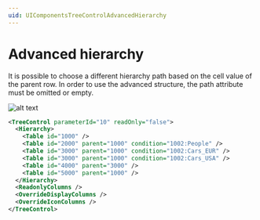 ```yaml
---
uid: UIComponentsTreeControlAdvancedHierarchy
---
```


# Advanced hierarchy

It is possible to choose a different hierarchy path based on the cell value of the parent row. In order to use the advanced structure, the path attribute must be omitted or empty.

![alt text](../../images/uiX_-_advanced_hierarchy.png "DataMiner Cube tree control advanced hierarchy example")

```xml
<TreeControl parameterId="10" readOnly="false">
  <Hierarchy>
    <Table id="1000" />
    <Table id="2000" parent="1000" condition="1002:People" />
    <Table id="3000" parent="1000" condition="1002:Cars_EUR" />
    <Table id="3000" parent="1000" condition="1002:Cars_USA" />
    <Table id="4000" parent="3000" />
    <Table id="5000" parent="1000" />
  </Hierarchy>
  <ReadonlyColumns />
  <OverrideDisplayColumns />
  <OverrideIconColumns />
</TreeControl>
```
